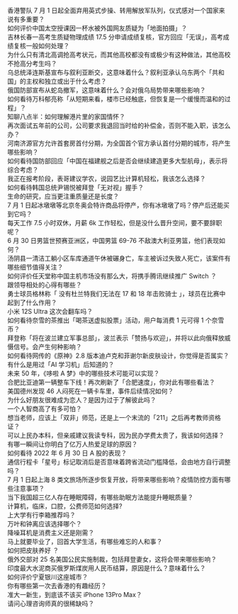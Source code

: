 香港警队 7 月 1 日起全面弃用英式步操、转用解放军队列，仪式感对一个国家来说有多重要？  
如何评价中国太空授课因一杯水被外国网友质疑为「地面拍摄」？  
吉林长春一高考生质疑物理成绩 17.5 分申请成绩复核，官方回应「无误」，高考成绩复核一般如何处理？  
为什么只有清北高调抢高考状元，而其他高校都没有或极少有这种做法，其他高校不抢高分考生吗？  
乌总统泽连斯基宣布与叙利亚断交，这意味着什么？叙利亚承认乌东两个「共和国」的主权和独立或出于什么考虑？  
俄国防部宣布从蛇岛撤军️，这意味着什么？会对俄乌局势带来哪些影响？  
如何看待万科郁亮称「从短期来看，楼市已经触底，但恢复是一个缓慢而温和的过程」？  
知聊八点半：如何理解港片里的家国情怀？  
再次面试五年前的公司，公司要求我退回当时给的补偿金，否则不能入职，该怎么办？  
河南济源官方允许首套房首付分期，为全国首个官方承认首付分期的城市，将产生哪些影响？  
如何看待国防部回应「中国在福建舰之后是否会继续建造更多大型航母」，表示将综合考虑？  
我正在报考阶段，表哥建议学农，说园艺比计算机轻松，我该怎么选择？  
如何看待韩国总统尹锡悦被拜登「无对视」握手？  
生命的研究，应当更注重质量还是长度？  
7 月 1 日起冰墩墩等北京冬奥会特许商品将停产，你有冰墩墩了吗？停产后还能买到它吗？  
每天工作 7.5 小时双休，月薪 6k 工作轻松，但是没什么晋升空间，要不要辞职呢？  
6 月 30 日男篮世预赛亚洲区，中国男篮 69-76 不敌澳大利亚男篮，他们表现如何？  
汤阴县一清洁工躺小区车库通道午休被碾身亡，车主被诉过失致人死亡，该案件有哪些细节值得关注？  
如何评价任天堂称中国主机市场没有那么大，将携手腾讯继续推广 Switch ？  
跟领导相处的心得有哪些？  
勇士球员格林称「 没有杜兰特我们无法在 17 和 18 年击败骑士 」，球员在比赛中起到了什么作用？  
小米 12S Ultra 这次会翻车吗？  
如何看待奈雪的茶推出「喝茶送虚拟股票」活动，用户每消费 1 元可得 1 个奈雪币？  
拜登称「将在波兰建立军事总部」，波兰表示「赞扬与欢迎」，并将以此向俄释放威慑信号。会产生何种影响？  
如何看待网传的《原神》2.8 版本迪卢克和菲谢尔新皮肤设计，你觉得是否属实？  
有什么是用过「AI 学习机」后知道的？  
未来 50 年，《哆啦 A 梦》中的哪些技术可能可以实现？  
合肥比亚迪第一辆整车下线！再次刷新了「合肥速度」，你对此有哪些看法？  
美国德州发现 46 人闷死在一辆卡车里，事件后续情况如何？  
为什么好朋友很难成为恋人？是因为过于了解彼此吗？  
一个人智商高了有多可怕？  
想当老师，应该上「双非」师范，还是上一个末流的「211」之后再考教师资格证？  
可以上民办本科，但亲戚建议我读专科，因为民办学费太贵了，我该如何选择？  
有哪一瞬间让你明白了亿万人热爱足球的原因？  
如何看待 2022 年 6 月 30 日 A 股的表现？  
通信行程卡「星号」标记取消后是否意味着跨省流动门槛降低，会由地方自行调整吗？  
7 月 1 日起上海 8 类文旅场所逐步恢复开放，将带来哪些影响？疫情防控方面有哪些注意事项？  
当下我国超三亿人存在睡眠障碍，有哪些助眠方法能提升睡眠质量？  
计算机，临床，口腔，公费师范如何选择?  
上大学有行李箱推荐吗？  
万叶和钟离应该选择哪个？  
降噪耳机是消费主义还是刚需？  
马上就要毕业了，回首大学生活，有哪些难忘的人和事？  
如何把皮肤养好 ？  
俄外交部对 25 名美国公民实施制裁，包括拜登妻女，这将会带来哪些影响？  
印度最大水泥商买俄罗斯煤炭用人民币结算，原因是什么？意味着什么？  
如何评价宁夏银川这座城市？  
你有哪些第一次去香港的有趣经历？  
准大一新生，到底该不该买 iPhone 13Pro Max？  
请问心理咨询师真的很稀缺吗？  
